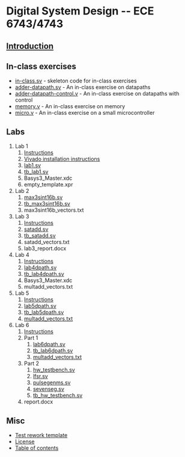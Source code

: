 # Digital System Design -- ECE 6743/4743

## [Introduction](README.md)

## In-class exercises

- [in-class.sv](in-class/in-class.sv) - skeleton code for in-class exercises
- [adder-datapath.sv](in-class/adder-datapath.sv) - An in-class exercise on
  datapaths
- [adder-datapath-control.v](in-class/adder-datapath-control.v) - An in-class
  exercise on datapaths with control
- [memory.v](in-class/memory.v) - An in-class exercise on memory
- [micro.v](in-class/micro.v) - An in-class exercise on a small microcontroller

## Labs

1.  Lab 1
    1.  [Instructions](lab1/lab1.md)
    2.  [Vivado installation instructions](lab1/vivado_install.md)
    3.  [lab1.sv](lab1/lab1.sv)
    4.  [tb_lab1.sv](lab1/tb_lab1.sv)
    5.  Basys3_Master.xdc
    6.  empty_template.xpr
2.  Lab 2
    1.  [max3sint16b.sv](lab2/max3sint16b.sv)
    2.  [tb_max3sint16b.sv](lab2/tb_max3sint16b.sv)
    3.  max3sint16b_vectors.txt
3.  Lab 3
    1.  [Instructions](lab3/satadd.pdf)
    2.  [satadd.sv](lab3/satadd.sv)
    3.  [tb_satadd.sv](lab3/tb_satadd.sv)
    4.  satadd_vectors.txt
    5.  lab3_report.docx
4.  Lab 4
    1.  [Instructions](lab4/multdpath.pdf)
    2.  [lab4dpath.sv](lab4/lab4dpath.sv)
    3.  [tb_lab4dpath.sv](lab4/tb_lab4dpath.sv)
    4.  Basys3_Master.xdc
    5.  multadd_vectors.txt
5.  Lab 5
    1.  [Instructions](lab5/multdpath_pipeline.pdf)
    2.  [lab5dpath.sv](lab5/lab5dpath.sv)
    3.  [tb_lab5dpath.sv](lab5/tb_lab5dpath.sv)
    4.  [multadd_vectors.txt](lab5/multadd_vectors.txt)
6.  Lab 6
    1.  [Instructions](lab6/multdpath_control.pdf)
    2.  Part 1
        1.  [lab6dpath.sv](lab6/lab6_files_part1/lab6dpath.sv)
        2.  [tb_lab6dpath.sv](lab6/lab6_files_part1/tb_lab6dpath.sv)
        3.  [multadd_vectors.txt](lab6/lab6_files_part1/multadd_vectors.txt)
    3.  Part 2
        1.  [hw_testbench.sv](lab6/lab6_files_part2/hw_testbench.sv)
        2.  [lfsr.sv](lab6/lab6_files_part2/lfsr.sv)
        3.  [pulsegenms.sv](lab6/lab6_files_part2/pulsegenms.sv)
        4.  [sevenseg.sv](lab6/lab6_files_part2/sevenseg.sv)
        5.  [tb_hw_testbench.sv](lab6/lab6_files_part2/tb_hw_testbench.sv)
    4.  report.docx

## Misc

- [Test rework template](test_rework_template.docx)
- [License](LICENSE.md)
- [Table of contents](toc.md)
